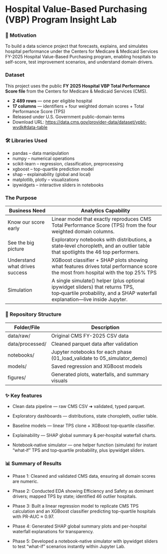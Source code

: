 # Hospital Value-Based Purchasing (VBP) Program Insight Lab

### 📌 Motivation

To build a data science project that forecasts, explains, and simulates hospital performance under the Centers for Medicare & Medicaid Services FY-2025 Hospital Value-Based Purchasing program, enabling hospitals to self-score, test improvement scenarios, and understand domain drivers.

### Dataset

This project uses the public **FY 2025 Hospital VBP Total Performance Score file**
from the Centers for Medicare & Medicaid Services (CMS).  
* **2 489 rows** — one per eligible hospital  
* **17 columns** — identifiers + four weighted domain scores + Total Performance Score (TPS) 
* Released under U.S. Government public-domain terms  
* Download URL: <https://data.cms.gov/provider-data/dataset/ypbt-wvdk#data-table>

### 🛠️ Libraries Used

* pandas – data manipulation
* numpy – numerical operations
* scikit-learn – regression, classification, preprocessing
* xgboost – top-quartile prediction model
* shap – explainability (global and local)
* matplotlib, plotly – visualizations
* ipywidgets – interactive sliders in notebooks
  
### The Purpose

| Business Need | Analytics Capability |
|----------|----------|
| Know our score early   | Linear model that exactly reproduces CMS Total Performance Score (TPS) from the four weighted domain columns.  |
| See the big picture   | Exploratory notebooks with distributions, a state‑level choropleth, and an outlier table that spotlights the 46 top performers.  |
| Understand what drives success   | XGBoost classifier + SHAP plots showing what features drives total performance score the most from hospital with the top 25%  TPS  |
| Simulation   | A single simulate() helper (plus optional ipywidget sliders) that returns TPS, top‑quartile probability, and a SHAP waterfall explanation—live inside Jupyter.   |

### 📁 Repository Structure

| Folder/File | Description |
|----------|----------|
| data/raw/| Original CMS FY-2025 CSV data |
| data/processed/  | Cleaned parquet data after validation   |
| notebooks/  | Jupyter notebooks for each phase (01_load_validate to 05_simulator_demo)  |
| models/  | Saved regression and XGBoost models   |
| figures/  | Generated plots, waterfalls, and summary visuals   |


### ✨ Key features

*  Clean data pipeline — raw CMS CSV ➜ validated, typed parquet.

*  Exploratory dashboards — distributions, state choropleth, outlier table.

*  Baseline models — linear TPS clone + XGBoost top‑quartile classifier.

*  Explainability — SHAP global summary & per‑hospital waterfall charts.

*  Notebook‑native simulator — one helper function (simulate) for instant “what‑if” TPS and top‑quartile probability, plus ipywidget sliders.


### 📊 Summary of Results

*  Phase 1: Cleaned and validated CMS data, ensuring all domain scores are numeric.

*  Phase 2: Conducted EDA showing Efficiency and Safety as dominant drivers; mapped TPS by state; identified 46 outlier hospitals.

*  Phase 3: Built a linear regression model to replicate CMS TPS calculation and an XGBoost classifier predicting top-quartile hospitals with PR-AUC ≈ 0.97.

* Phase 4: Generated SHAP global summary plots and per-hospital waterfall explanations for transparency.

*  Phase 5: Developed a notebook-native simulator with ipywidget sliders to test “what-if” scenarios instantly within Jupyter Lab.